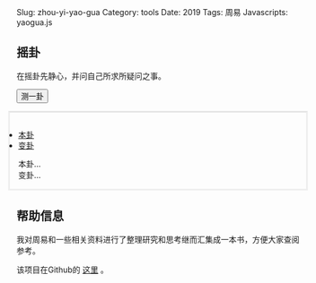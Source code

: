 Slug: zhou-yi-yao-gua
Category: tools
Date: 2019
Tags: 周易
Javascripts: yaogua.js

<style>
.tab-div {
    position: relative;
    padding: 15px 15px 15px;
    margin: 0 -15px 15px;
    border-color: #e5e5e5 #eee #eee;
    border-style: solid;
}
#tab li{
 margin-left : 0px;
 margin-bottom:-1px;
}
</style>


## 摇卦

在摇卦先静心，并问自己所求所疑问之事。

<button class="btn btn-primary" onclick="yaogua();" type="button">测一卦</button>

<div class="tab-div">
<!-- Nav tabs -->
<ul id="tab" class="nav nav-tabs" style="padding-left:0px;" role="tablist">
<li role="presentation" class="active"><a href="#yuanwen" aria-controls="yuanwen" role="tab" data-toggle="tab">本卦</a></li>
<li role="presentation"><a href="#biangua-yuanwen" aria-controls="biangua-yuanwen" role="tab" data-toggle="tab">变卦</a></li>
</ul>

<!-- Tab panes -->
<div class="tab-content">
<div role="tabpanel" class="tab-pane fade in active" id="yuanwen">本卦...</div>
<div role="tabpanel" class="tab-pane fade" id="biangua-yuanwen">变卦...</div>
</div>

</div>



## 帮助信息

我对周易和一些相关资料进行了整理研究和思考继而汇集成一本书，方便大家查阅参考。

该项目在Github的 [这里](https://github.com/a358003542/zhouyi) 。

